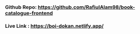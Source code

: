 ### Github Repo: https://github.com/RafiulAlam98/book-catalogue-frontend
### Live Link : https://boi-dokan.netlify.app/
